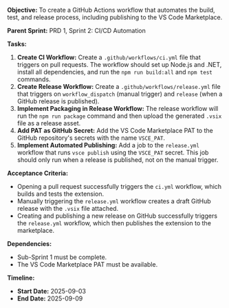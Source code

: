 **Objective:**
To create a GitHub Actions workflow that automates the build, test, and release process, including publishing to the VS Code Marketplace.

**Parent Sprint:**
PRD 1, Sprint 2: CI/CD Automation

**Tasks:**

1.  **Create CI Workflow:** Create a `.github/workflows/ci.yml` file that triggers on pull requests. The workflow should set up Node.js and .NET, install all dependencies, and run the `npm run build:all` and `npm test` commands.
2.  **Create Release Workflow:** Create a `.github/workflows/release.yml` file that triggers on `workflow_dispatch` (manual trigger) and `release` (when a GitHub release is published).
3.  **Implement Packaging in Release Workflow:** The release workflow will run the `npm run package` command and then upload the generated `.vsix` file as a release asset.
4.  **Add PAT as GitHub Secret:** Add the VS Code Marketplace PAT to the GitHub repository's secrets with the name `VSCE_PAT`.
5.  **Implement Automated Publishing:** Add a job to the `release.yml` workflow that runs `vsce publish` using the `VSCE_PAT` secret. This job should only run when a release is published, not on the manual trigger.

**Acceptance Criteria:**

  * Opening a pull request successfully triggers the `ci.yml` workflow, which builds and tests the extension.
  * Manually triggering the `release.yml` workflow creates a draft GitHub release with the `.vsix` file attached.
  * Creating and publishing a new release on GitHub successfully triggers the `release.yml` workflow, which then publishes the extension to the marketplace.

**Dependencies:**

  * Sub-Sprint 1 must be complete.
  * The VS Code Marketplace PAT must be available.

**Timeline:**

  * **Start Date:** 2025-09-03
  * **End Date:** 2025-09-09
